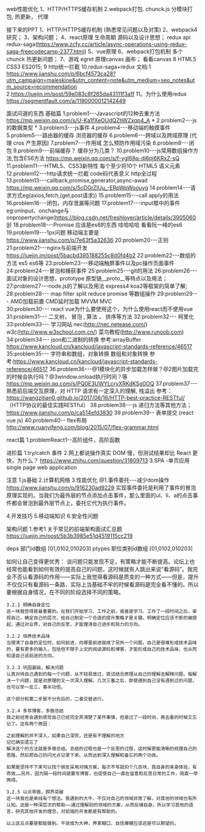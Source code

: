 
web性能优化
1、HTTP/HTTPS缓存机制
2.webpack打包. chunck.js   分模块打包, 热更新， 代理




接下来的PPT
1、HTTP/HTTPS缓存机制  (熟悉常见问题以及对策)
2、webpack4研究；
3、架构问题；
4、react原理 生命周期  源码以及设计思想； redux api  redux-saga(https://www.zcfy.cc/article/async-operations-using-redux-saga-freecodecamp-2377.html)
5、vue原理
6、webpack打包机制 多个chunck 热更新问题；
7、游戏 egret  原理canvas 画布；  看看canvas
8 HTML5 CSS3  ES2015;
9 http统一拦截
10.redux-saga+redux   文档:1 https://www.jianshu.com/p/6bcf4573ca28?utm_campaign=maleskine&utm_content=note&utm_medium=seo_notes&utm_source=recommendation  2.https://juejin.im/post/59e083c8f265da43111f3a1f
11。为什么使用redux https://segmentfault.com/a/1190000012142449 

面试问道的东西
基础篇
1.problem1---Javascript的12种去重方法  https://mp.weixin.qq.com/s/U-Ka1fXeOUdQZhWZxqp4_A  *
2.problem2---js的数据类型 *
3.problem3---js事件
4.problem4---移动端的触摸事件
5.problem5---路由器的缓存  浏览器的缓存
6.problem6---跨域以及跨域原理  (代理  cros 产生原因)
7.problem7---作用域  怎么预防作用域污染
8.problem8---闭包 
9.problem9---前端缓存？ 缓存分为几类？
10.problem10---js常用数组操作方法,包含ES6方法  https://mp.weixin.qq.com/s/f-ygI68q-dj6pj6KRxZ-sQ
11.problem11---HTML5、CSS3新特性  每个至少将10个 HTML5 语义元素
12.problem12---http请求统一拦截  code码代表意义  http全过程   
13.problem13---callback,promise,generator,async-await https://mp.weixin.qq.com/s/5cDGrZlUu_-ERpWpWoouyg
14.problem14---请求方式eg(axios,fetch,(get,post请求))
15.problem15---call apply的用法
16.problem16---闭包，内存泄漏等问题
17.problem17---input框中的事件  eg:oninput、onchange与onpropertychange(https://blog.csdn.net/freshlover/article/details/39050609) 
18.problem18---Promise  应该是es6的东西 哇哈哈哈  看看阮一峰的es6
19.problem19---1px问题 移动端主要是 https://www.jianshu.com/p/7e63f5a32636
20:problem20---正则 
21:problem21---nginx与前端开发  https://juejin.im/post/5bacbd395188255c8d0fd4b2
22:problem22---数组的方法 es5 es6等
23:problem23---移动端触屏事件以及pc操作页面事件
24:problem24---冒泡和捕获事件
25:problem25---git的用法
26:problem26---面试对象的设计思想，prototype 原型链__proto__等特点以及用法；
27:problem27---node.js的了解以及用法 express4 koa2等框架的简单了解;
28:problem28--- map filter split reduce promise 等数组操作 
29:problem29--- AMD加载前置  CMD延时加载   MVVM MVC   
30:problem30--- react vue为什么要使用这个，为什么使用react而不使用vue
31:problem31--- 二叉树， 冒泡 , 算法 ，  排序等方法
32:problem32--- 柯里化
33:problem33--- 学习网站   nec(http://nec.netease.com/) w3c(http://www.w3school.com.cn/)  菜鸟教程(http://www.runoob.com)
34:problem34--- json和二进制的转换 参考:arrayBuffer  https://www.kancloud.cn/kancloud/javascript-standards-reference/46517
35:problem35--- 字符串和数组，对象转换  数组和对象转换  参考:https://www.kancloud.cn/kancloud/javascript-standards-reference/46517
36.problem36---@1模块化的异步加载怎样做？@2图片加载完的时候会执行吗？@3window.onload执行时间？等 https://mp.weixin.qq.com/s/PQ0E3UWYLcryXRKdKSg0OQ
37.problem37---熟悉前后端交互原理，对 HTTP 请求有一定深入的理解, 栈溢出  参考： https://wangzitian0.github.io/2017/06/16/HTTP-best-practice-RESTful/ （HTTP协议的最佳实践RESTful）
38.problem38---js  递归方法等其他方法；   https://www.jianshu.com/p/ca514efd3830
39.problem39-- 表单提交 (react vue js)
40.problem40-- flex布局 http://www.ruanyifeng.com/blog/2015/07/flex-grammar.html


react篇
1.problemReact1--高阶组件，高阶函数



进阶篇
1.try/catch 事件
2.网上都说操作真实 DOM 慢，但测试结果却比 React 更快，为什么？            https://www.zhihu.com/question/31809713
3.SPA -单页应用    single page web application

注意
1.js基础
2.计算机网络
3.性能优化
	@1.事件委托---减少dom操作  https://www.jianshu.com/p/916230ad9229
	实现事件委托是利用了事件的冒泡原理实现的。当我们为最外层的节点添加点击事件，那么里面的ul、li、a的点击事件都会冒泡到最外层节点上，委托它代为执行事件。

4.开发技巧
5.移动端知识
6.安全性问题



架构问题
1.参考1 关于常见的前端架构面试汇总题 https://juejin.im/post/5b3b3985e51d4519115cc219







deps  部门id数组   [01,0102,010203]
ptypes  职位类别id数组  [01,0102,010203]



如何让自己变得更优秀：
	谈问题只能发现不足，有策略才能不断提高。论坛上也经常也能看到如何有效的提高自己的问题，这时候就有人跳出来说“看源码”。我完全不否认看源码的作用——实际上我觉得看源码是质变的一种方式——但是，提升不仅仅只有看源码一条路，实际上当基础不牢的时候看源码是完全看不懂的。所以要根据自身情况，在不同的阶段选择不同的策略。

	3.2.1 明确自身定位
	这一块我觉得是最重要的。在我们开始学习、工作之前，或者是学习、工作了一段时间之后，审视自己，确定自己的层次，给自己制定一个合适的提升策略才是关键。明确定位应该不断的被提起，通过对业界，对自己的反思，才能理清自己进步和努力的方向。

	3.2.2 培养技术品味
	当理清了自身的定位时，如何前进，向哪里前进就成了另外一个问题。自己是很难形成技术品味的，要有更多的输入，包括但不限于上文的阅读源码和博客，才能形成自己的技术品味，也从而知道自己该前进的方向。

	3.2.3 巩固基础，解决问题
	认真对待自己遇到的每一个问题，从不轻易放过，尝试结合原理从自己的理解去解释问题。每解决一个问题，就是对原理的又一次深入理解。几次三番之后，即使遇到自己没有遇到过的问题，也可以举一反三，事半功倍。

	这个部分和第二步是不分先后的，二者交替进行。

	3.2.4 多写博客，多做总结
	我之前经常会遇到感觉自己已经完全弄清楚了某件事情，但是过了一段时间，再去看的时候又忘记了。这有两个原因：

	之前理解的并不深入，如果自己深究，还是有不理解的地方
	记忆确实遗忘了
	解决这个的方法就是多做总结。总结的过程也是一个反思的过程，这时候更能清晰的梳理自己的思路，然后把自己的闪光点记录下来。从而达到深入理解和备忘的两个功效。

	如果是坚持不下来可以找个朋友采用对赌方案，每次不写就扣个几百块，我自身的亲身体验，有奇效……另外，因为隔一段时间就要写博客，也促使自己一直在留意和反思日常的工作，简直一举两得。

	3.2.5 以点带面，跨界突破
	这一块我也是单纯有个想法。我遇到的大牛，不仅对自己的领域非常了解，对其他的领域也有所认知。这是一种深层次的帮助——通过理解别的领域的方案，从而反哺自身。所以学习其他的语言，研究其他开发的理念，对前端的开发都是有帮助的。

	以上这五点要是都能做到，不说成为大神，养家糊口、自信爆棚应该还是可以期望的。



